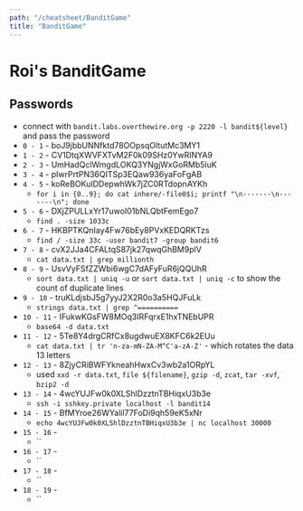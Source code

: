 ```yaml
---
path: "/cheatsheet/BanditGame"
title: "BanditGame"
---
```


Roi's BanditGame
=================

## Passwords
* connect with `bandit.labs.overthewire.org -p 2220 -l bandit${level}` and pass the password
* `0 - 1` - boJ9jbbUNNfktd78OOpsqOltutMc3MY1
* `1 - 2` - CV1DtqXWVFXTvM2F0k09SHz0YwRINYA9
* `2 - 3` - UmHadQclWmgdLOKQ3YNgjWxGoRMb5luK
* `3 - 4` - pIwrPrtPN36QITSp3EQaw936yaFoFgAB
* `4 - 5` - koReBOKuIDDepwhWk7jZC0RTdopnAYKh
  * `for i in {0..9}; do cat inhere/-file0$i; printf "\n-------\n-------\n"; done`
* `5 - 6` - DXjZPULLxYr17uwoI01bNLQbtFemEgo7
  * `find . -size 1033c`
* `6 - 7` - HKBPTKQnIay4Fw76bEy8PVxKEDQRKTzs
  * `find / -size 33c -user bandit7 -group bandit6`
* `7 - 8` - cvX2JJa4CFALtqS87jk27qwqGhBM9plV
  * `cat data.txt | grep millionth`
* `8 - 9` - UsvVyFSfZZWbi6wgC7dAFyFuR6jQQUhR
  * `sort data.txt | uniq -u` or `sort data.txt | uniq -c` to show the count of duplicate lines
* `9 - 10` - truKLdjsbJ5g7yyJ2X2R0o3a5HQJFuLk
  * `strings data.txt | grep ^==========`
* `10 - 11` - IFukwKGsFW8MOq3IRFqrxE1hxTNEbUPR
  * `base64 -d data.txt`
* `11 - 12` - 5Te8Y4drgCRfCx8ugdwuEX8KFC6k2EUu
  * `cat data.txt | tr 'n-za-mN-ZA-M^C'a-zA-Z'` - which rotates the data 13 letters
* `12 - 13` - 8ZjyCRiBWFYkneahHwxCv3wb2a1ORpYL
  * used `xxd -r data.txt`, `file ${filename}`, `gzip -d`, `zcat`, `tar -xvf`, `bzip2 -d`
* `13 - 14` - 4wcYUJFw0k0XLShlDzztnTBHiqxU3b3e
  * `ssh -i sshkey.private localhost -l bandit14`
* `14 - 15` - BfMYroe26WYalil77FoDi9qh59eK5xNr
  * `echo 4wcYUJFw0k0XLShlDzztnTBHiqxU3b3e | nc localhost 30000`
* `15 - 16` -
  * ``
* `16 - 17` -
  * ``
* `17 - 18` -
  * ``
* `18 - 19` -
  * ``
